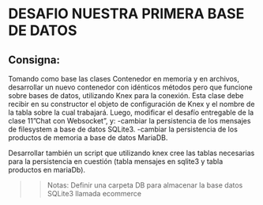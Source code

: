 # DESAFIO NUESTRA PRIMERA BASE DE DATOS

## Consigna:

Tomando como base las clases Contenedor en memoria y en archivos, desarrollar un nuevo contenedor con idénticos métodos pero que funcione sobre bases de datos, utilizando Knex para la conexión. Esta clase debe recibir en su constructor el objeto de configuración de Knex y el nombre de la tabla sobre la cual trabajará. Luego, modificar el desafío entregable de la clase 11”Chat con Websocket”, y:
    -cambiar la persistencia de los mensajes de filesystem a base de datos SQLite3.
    -cambiar la persistencia de los productos de memoria a base de datos MariaDB.

Desarrollar también un script que utilizando knex cree las tablas necesarias para la persistencia en cuestión (tabla mensajes en sqlite3 y tabla productos en mariaDb).

>> Notas: Definir una carpeta DB para almacenar la base datos SQLite3 llamada ecommerce
